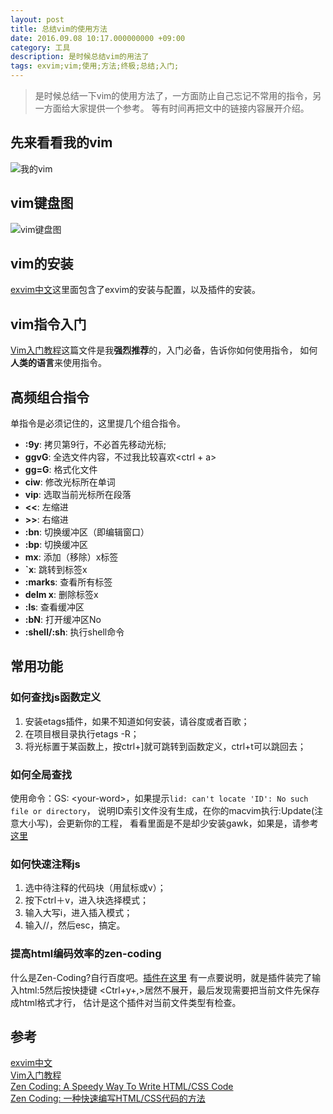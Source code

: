 ```yaml
---
layout: post
title: 总结vim的使用方法
date: 2016.09.08 10:17.000000000 +09:00
category: 工具
description: 是时候总结vim的用法了
tags: exvim;vim;使用;方法;终极;总结;入门;
---
```


> 是时候总结一下vim的使用方法了，一方面防止自己忘记不常用的指令，另一方面给大家提供一个参考。
> 等有时间再把文中的链接内容展开介绍。

## 先来看看我的vim

![我的vim]({{site.imageurl}}/assets/images/2016/how-to-use-vim-my-vim.png)


## vim键盘图

![vim键盘图]({{site.imageurl}}/assets/images/2016/how-to-use-vim1.png)

## vim的安装

[exvim中文](http://exvim.github.io/docs-zh/)这里面包含了exvim的安装与配置，以及插件的安装。

## vim指令入门

[Vim入门教程](http://blog.jobbole.com/86132/)这篇文件是我**强烈推荐**的，入门必备，告诉你如何使用指令，
如何**人类的语言**来使用指令。

## 高频组合指令

单指令是必须记住的，这里提几个组合指令。<br/>

- **:9y**: 拷贝第9行，不必首先移动光标;
- **ggvG**: 全选文件内容，不过我比较喜欢<ctrl + a>
- **gg=G**: 格式化文件
- **ciw**: 修改光标所在单词
- **vip**: 选取当前光标所在段落
- **<<**: 左缩进
- **>>**: 右缩进
- **:bn**: 切换缓冲区（即编辑窗口） 
- **:bp**: 切换缓冲区
- **mx**: 添加（移除）x标签
- **\`x**: 跳转到标签x
- **:marks**: 查看所有标签
- **delm x**: 删除标签x
- **:ls**: 查看缓冲区
- **:bN**: 打开缓冲区No
- **:shell/:sh**: 执行shell命令

## 常用功能

### 如何查找js函数定义

1. 安装etags插件，如果不知道如何安装，请谷度或者百歌；
2. 在项目根目录执行etags -R；
3. 将光标置于某函数上，按ctrl+]就可跳转到函数定义，ctrl+t可以跳回去；

### 如何全局查找

使用命令：GS: \<your-word\>，如果提示`lid: can't locate 'ID': No such file or directory`，
说明ID索引文件没有生成，在你的macvim执行:Update(注意大小写)，会更新你的工程，
看看里面是不是却少安装gawk，如果是，请参考[这里](http://macappstore.org/gawk/)

### 如何快速注释js

1. 选中待注释的代码块（用鼠标或v）；
2. 按下ctrl＋v，进入块选择模式；
3. 输入大写i，进入插入模式；
4. 输入//，然后esc，搞定。

### 提高html编码效率的zen-coding

什么是Zen-Coding?自行百度吧。[插件在这里](https://github.com/mattn/emmet-vim)
有一点要说明，就是插件装完了输入html:5然后按快捷键 <Ctrl+y+,>居然不展开，最后发现需要把当前文件先保存成html格式才行，
估计是这个插件对当前文件类型有检查。

## 参考
[exvim中文](http://exvim.github.io/docs-zh/)<br/>
[Vim入门教程](http://blog.jobbole.com/86132/)<br/>
[Zen Coding: A Speedy Way To Write HTML/CSS Code](https://www.smashingmagazine.com/2009/11/zen-coding-a-new-way-to-write-html-code/)<br/>
[Zen Coding: 一种快速编写HTML/CSS代码的方法](https://www.qianduan.net/zen-coding-a-new-way-to-write-html-code/)<br/>

